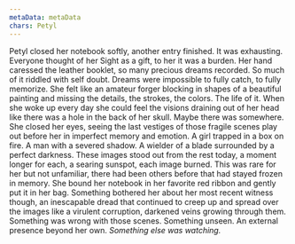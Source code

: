 ```yaml
---
metaData: metaData
chars: Petyl
---
```


Petyl closed her notebook softly, another entry finished. It was exhausting. Everyone thought of her Sight as a gift, to her it was a burden. Her hand caressed the leather booklet, so many precious dreams recorded. So much of it riddled with self doubt. Dreams were impossible to fully catch, to fully memorize. She felt like an amateur forger blocking in shapes of a beautiful painting and missing the details, the strokes, the colors. The life of it. When she woke up every day she could feel the visions draining out of her head like there was a hole in the back of her skull. Maybe there was somewhere. 
She closed her eyes, seeing the last vestiges of those fragile scenes play out before her in imperfect memory and emotion. A girl trapped in a box on fire. A man with a severed shadow. A wielder of a blade surrounded by a perfect darkness. These images stood out from the rest today, a moment longer for each, a searing sunspot, each image burned. This was rare for her but not unfamiliar, there had been others before that had stayed frozen in memory. She bound her notebook in her favorite red ribbon and gently put it in her bag. 
Something bothered her about her most recent witness though, an inescapable dread that continued to creep up and spread over the images like a virulent corruption, darkened veins growing through them. 
Something was wrong with those scenes. Something unseen. An external presence beyond her own. 
*Something else was watching.*